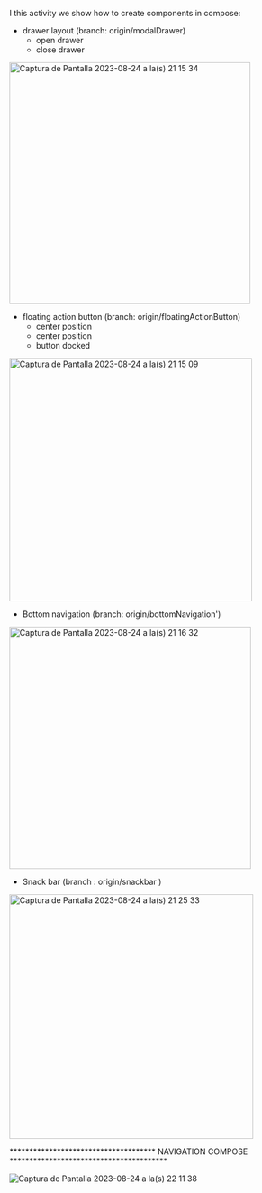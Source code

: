 I this activity we show how to create components in compose:

* drawer layout (branch: origin/modalDrawer)
  - open drawer
  - close drawer
 <img width="428" alt="Captura de Pantalla 2023-08-24 a la(s) 21 15 34" src="https://github.com/linkin123/ComposeComponents/assets/32915971/338bdd7e-88a3-4655-b7c6-fc1bab5336ff">



* floating action button (branch: origin/floatingActionButton)
  - center position
  - center position
  - button docked
  
<img width="431" alt="Captura de Pantalla 2023-08-24 a la(s) 21 15 09" src="https://github.com/linkin123/ComposeComponents/assets/32915971/a7f6789c-82ad-4a45-ac3a-77e7d38ded22">




* Bottom navigation (branch: origin/bottomNavigation')
<img width="429" alt="Captura de Pantalla 2023-08-24 a la(s) 21 16 32" src="https://github.com/linkin123/ComposeComponents/assets/32915971/65959e6e-050e-48e9-942b-951be455b33b">



* Snack bar (branch : origin/snackbar )
<img width="433" alt="Captura de Pantalla 2023-08-24 a la(s) 21 25 33" src="https://github.com/linkin123/ComposeComponents/assets/32915971/1bc70c9f-3cf0-47d3-94d8-409bc8cb0ed7">


************************************* NAVIGATION COMPOSE ****************************************


![Captura de Pantalla 2023-08-24 a la(s) 22 11 38](https://github.com/linkin123/ComposeComponents/assets/32915971/298f546c-5825-4f09-9c7d-d30fcddb34b4)

